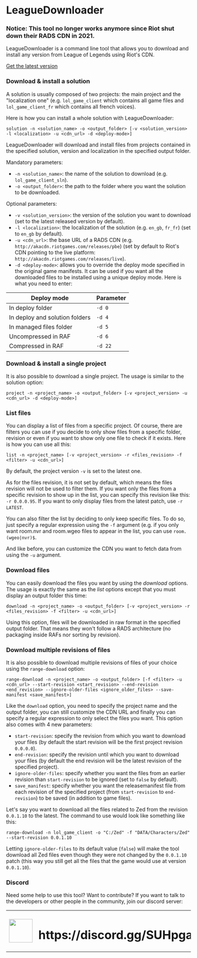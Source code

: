 # LeagueDownloader

### Notice: This tool no longer works anymore since Riot shut down their RADS CDN in 2021.

LeagueDownloader is a command line tool that allows you to download and install any version from League of Legends using Riot's CDN.

[Get the latest version](https://github.com/LoL-Fantome/LeagueDownloader/releases/)

### Download & install a solution
A solution is usually composed of two projects: the main project and the "localization one" (e.g. ```lol_game_client``` which contains all game files and ```lol_game_client_fr``` which contains all french voices).

Here is how you can install a whole solution with LeagueDownloader:
```
solution -n <solution_name> -o <output_folder> [-v <solution_version> -l <localization> -u <cdn_url> -d <deploy-mode>]
```
LeagueDownloader will download and install files from projects contained in the specified solution, version and localization in the specified output folder.

Mandatory parameters:
  * ```-n <solution_name>```: the name of the solution to download (e.g. ```lol_game_client_sln```).
  * ```-o <output_folder>```: the path to the folder where you want the solution to be downloaded.
  
Optional parameters:
  * ```-v <solution_version>```: the version of the solution you want to download (set to the latest released version by default).
  * ```-l <localization>```: the localization of the solution (e.g. ```en_gb```, ```fr_fr```) (set to ```en_gb``` by default).
  * ```-u <cdn_url>```: the base URL of a RADS CDN (e.g. ```http://akacdn.riotgames.com/releases/pbe```) (set by default to Riot's CDN pointing to the live platform: ```http://akacdn.riotgames.com/releases/live```).
  * ```-d <deploy-mode>```: allows you to override the deploy mode specified in the original game manifests. It can be used if you want all the downloaded files to be installed using a unique deploy mode. Here is what you need to enter:

| Deploy mode                    | Parameter |
|--------------------------------|-----------|
| In deploy folder               | ```-d 0```|
| In deploy and solution folders | ```-d 4```|
| In managed files folder        | ```-d 5```|
| Uncompressed in RAF            | ```-d 6```|
| Compressed in RAF              | ```-d 22```|

### Download & install a single project
It is also possible to download a single project. The usage is similar to the solution option:
```
project -n <project_name> -o <output_folder> [-v <project_version> -u <cdn_url> -d <deploy-mode>]
```

### List files
You can display a list of files from a specific project. Of course, there are filters you can use if you decide to only show files from a specific folder, revision or even if you want to show only one file to check if it exists. Here is how you can use all this:
```
list -n <project_name> [-v <project_version> -r <files_revision> -f <filter> -u <cdn_url>]
```
By default, the project version ```-v``` is set to the latest one. 

As for the files revision, it is not set by default, which means the files revision will not be used to filter them. If you want only the files from a specific revision to show up in the list, you can specify this revision like this: ```-r 0.0.0.95```. If you want to only display files from the latest patch, use ```-r LATEST```.

You can also filter the list by deciding to only keep specific files. To do so, just specify a regular expression using the ```-f``` argument (e.g. if you only want room.nvr and room.wgeo files to appear in the list, you can use ```room.(wgeo|nvr)$```.

And like before, you can customize the CDN you want to fetch data from using the ```-u``` argument.

### Download files
You can easily download the files you want by using the *download* options. The usage is exactly the same as the *list* options except that you must display an output folder this time:
```
download -n <project_name> -o <output_folder> [-v <project_version> -r <files_revision> -f <filter> -u <cdn_url>]
```

Using this option, files will be downloaded in raw format in the specified output folder. That means they won't follow a RADS architecture (no packaging inside RAFs nor sorting by revision).

### Download multiple revisions of files
It is also possible to download multiple revisions of files of your choice using the ```range-download``` option:
```
range-download -n <project_name> -o <output_folder> [-f <filter> -u <cdn_url> --start-revision <start_revision> --end-revision <end_revision> --ignore-older-files <ignore_older_files> --save-manifest <save_manifest>]
```

Like the ```download``` option, you need to specify the project name and the output folder, you can still customize the CDN URL and finally you can specify a regular expression to only select the files you want.
This option also comes with 4 new parameters:
* ```start-revision```: specify the revision from which you want to download your files (by default the start revision will be the first project revision ```0.0.0.0```).
* ```end-revision```: specify the revision until which you want to download your files (by default the end revision will be the latest revision of the specified project).
* ```ignore-older-files```: specify whether you want the files from an earlier revision than ```start-revision``` to be ignored (set to ```false``` by default).
* ```save_manifest```: specify whether you want the releasemanifest file from each revision of the specified project (from ```start-revision``` to ```end-revision```) to be saved (in addition to game files).

Let's say you want to download all the files related to Zed from the revision ```0.0.1.10``` to the latest. The command to use would look like something like this:
```
range-download -n lol_game_client -o "C:/Zed" -f "DATA/Characters/Zed" --start-revision 0.0.1.10
```
Letting ```ignore-older-files``` to its default value (```false```) will make the tool download all Zed files even though they were not changed by the ```0.0.1.10``` patch (this way you still get all the files that the game would use at version ```0.0.1.10```).

### Discord
Need some help to use this tool? Want to contribute? If you want to talk to the developers or other people in the community, join our discord server:

<table>
  <tbody>
    <tr>
      <td><img width=64 height=64 src="https://cdn.worldvectorlogo.com/logos/discord.svg"></td>
      <td><h1>https://discord.gg/SUHpgaF</h1></td>
    </tr>
  </tbody>
</table> 
